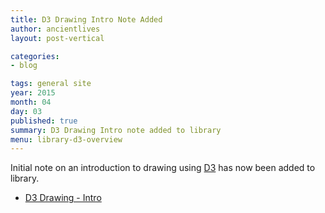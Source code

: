```yaml
---
title: D3 Drawing Intro Note Added
author: ancientlives
layout: post-vertical

categories:
- blog

tags: general site
year: 2015
month: 04
day: 03
published: true
summary: D3 Drawing Intro note added to library
menu: library-d3-overview
---
```


Initial note on an introduction to drawing using [D3](http://d3js.org) has now been added to library.

* [D3 Drawing - Intro](/library/notes/d3-drawing-intro/)



